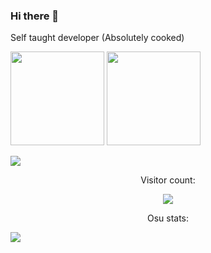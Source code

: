 ### Hi there 👋

Self taught developer (Absolutely cooked)<br>
<p align="left">
  <img height="150px" src="https://github-readme-stats.vercel.app/api?username=hobospider132&layout=compact&show_icons=true&theme=tokyonight">
  <img height="150px" src="https://github-readme-stats.vercel.app/api/top-langs/?username=hobospider132&layout=compact&show_icons=true&theme=tokyonight">
</p>
<img src="http://github-profile-summary-cards.vercel.app/api/cards/profile-details?username=hobospider132&theme=tokyonight">

<p align="center">Visitor count: </p>
<p align="center"><img src="https://profile-counter.glitch.me/Hobospider132/count.svg"></p>

<p align="center">Osu stats:</p>
<a align="center" href="https://osu.ppy.sh/users/32521068">
  <img src="https://osu-sig.vercel.app/card?user=Hobospider132&mode=std&lang=en&round_avatar=true&animation=true&hue=200&skills=true">
</a>

